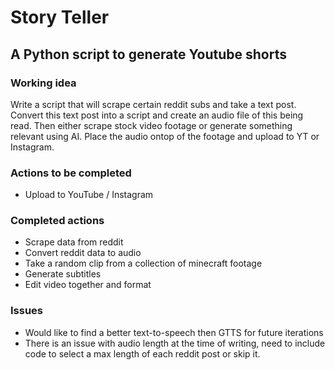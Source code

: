 # Story Teller
## A Python script to generate Youtube shorts

### Working idea
Write a script that will scrape certain reddit subs and take a text post. Convert this text post into a script and create an audio file of this being read. Then either scrape stock video footage or generate something relevant using AI. Place the audio ontop of the footage and upload to YT or Instagram. 

### Actions to be completed
* Upload to YouTube / Instagram

### Completed actions
* Scrape data from reddit
* Convert reddit data to audio
* Take a random clip from a collection of minecraft footage
* Generate subtitles
* Edit video together and format

### Issues
* Would like to find a better text-to-speech then GTTS for future iterations 
* There is an issue with audio length at the time of writing, need to include code to select a max length of each reddit post or skip it. 